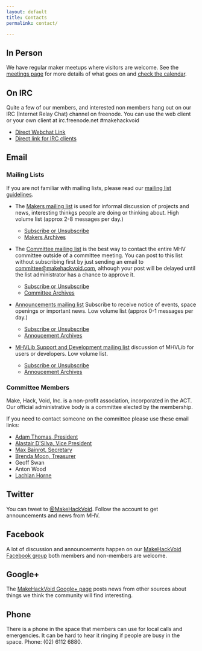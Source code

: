 ```yaml
---
layout: default
title: Contacts
permalink: contact/

---
```


## In Person

We have regular maker meetups where visitors are welcome. See the [meetings page](meetings.html) for more details of what goes on and [check the calendar](https://www.google.com/calendar/embed?src=s9j75t8siijp625kfmjob13rv4%40group.calendar.google.com&ctz=Australia/Sydney).

## On IRC

Quite a few of our members, and interested non members hang out on our IRC (Internet Relay Chat) channel on freenode. You can use the web client or your own client at irc.freenode.net #makehackvoid

* [Direct Webchat Link](http://webchat.freenode.net/?channels=makehackvoid)
* [Direct link for IRC clients](irc://irc.freenode.net/makehackvoid)

## Email

### Mailing Lists

If you are not familiar with mailing lists, please read our [mailing list guidelines](mailinglist-guidelines).

* The [Makers mailing list](http://www.makehackvoid.com/mailman/listinfo/committee) is used for informal discussion of projects and news, interesting thinkgs people are doing or thinking about. High volume list (approx 2-8 messages per day.)
  * [Subscribe or Unsubscribe](http://www.makehackvoid.com/mailman/listinfo/makers)
  * [Makers Archives](http://www.makehackvoid.com/pipermail/makers/)

* The [Committee mailing list](http://www.makehackvoid.com/mailman/listinfo/committee) is the best way to contact the entire MHV committee outside of a committee meeting. You can post to this list without subscribing first by just sending an email to [committee@makehackvoid.com](committee@makehackvoid.com), although your post will be delayed until the list administrator has a chance to approve it.
   * [Subscribe or Unsubscribe](http://www.makehackvoid.com/mailman/listinfo/committee)
  * [Committee Archives](http://www.makehackvoid.com/pipermail/committee/)

* [Announcements mailing list](http://www.makehackvoid.com/mailman/listinfo/mhv-announce) Subscribe to receive notice of events, space openings or important news. Low volume list (approx 0-1 messages per day.)
  * [Subscribe or Unsubscribe](http://www.makehackvoid.com/mailman/listinfo/mhv-announce)
  * [Annoucement Archives](http://www.makehackvoid.com/pipermail/mhv-announce/)
* [MHVLib Support and Development mailing list](http://www.makehackvoid.com/mailman/listinfo/mhvlib) discussion of MHVLib for users or developers. Low volume list.
  * [Subscribe or Unsubscribe](http://www.makehackvoid.com/mailman/listinfo/mhvlib)
  * [Annoucement Archives](http://www.makehackvoid.com/pipermail/mhvlib/)

### Committee Members

Make, Hack, Void, Inc. is a non-profit association, incorporated in the ACT. Our official administrative body is a committee elected by the membership.

If you need to contact someone on the committee please use these email links:

* [Adam Thomas, President](mailto:president@makehackvoid.com)
* [Alastair D'Silva, Vice President](mailto:vicepresident@makehackvoid.com)
* [Max Bainrot, Secretary](mailto:secretary@makehackvoid.com)
* [Brenda Moon, Treasurer](mailto:treasurer@makehackvoid.com)
* Geoff Swan
* Anton Wood
* [Lachlan Horne](mailto:lachlan.s.horne@gmail.com)

## Twitter

You can tweet to [@MakeHackVoid](https://twitter.com/MakeHackVoid). Follow the account to get announcements and news from MHV.

## Facebook

A lot of discussion and announcements happen on our [MakeHackVoid Facebook group](http://www.facebook.com/#!/group.php?gid=357947732276) both members and non-members are welcome.

## Google+

The [MakeHackVoid Google+ page](https://plus.google.com/b/115335799936532561135/115335799936532561135/posts) posts news from other sources about things we think the community will find interesting.

## Phone

There is a phone in the space that members can use for local calls and emergencies. It can be hard to hear it ringing if people are busy in the space. Phone: (02) 6112 6880.
